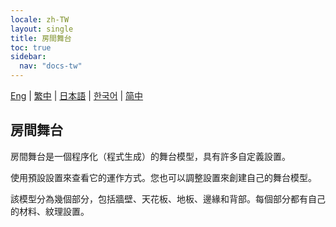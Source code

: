 ```yaml
---
locale: zh-TW
layout: single
title: 房間舞台
toc: true
sidebar:
  nav: "docs-tw"
---
```

[Eng](/dancexr/features/room_stage) | [繁中](/tw/dancexr/features/room_stage) | [日本語](/jp/dancexr/features/room_stage) | [한국어](/kr/dancexr/features/room_stage) | [简中](/zh/dancexr/features/room_stage)

## 房間舞台

房間舞台是一個程序化（程式生成）的舞台模型，具有許多自定義設置。

使用預設設置來查看它的運作方式。您也可以調整設置來創建自己的舞台模型。

該模型分為幾個部分，包括牆壁、天花板、地板、邊緣和背部。每個部分都有自己的材料、紋理設置。